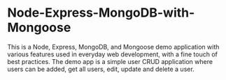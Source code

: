 # Node-Express-MongoDB-with-Mongoose
This is a Node, Express, MongoDB, and Mongoose demo application with various features used in everyday web development, with a fine touch of best practices. The demo app is a simple user CRUD application where users can be added, get all users, edit, update and delete a user.
